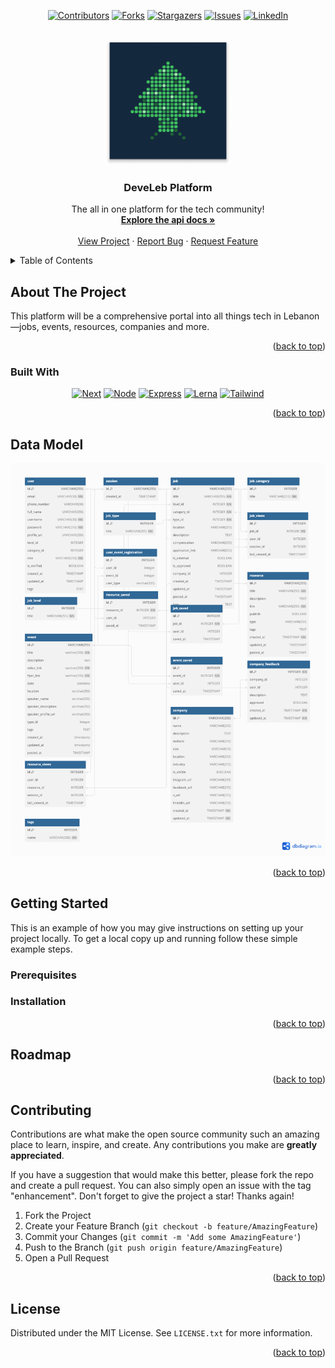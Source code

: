<a id="readme-top"></a>

<!-- PROJECT SHIELDS -->
<div align="center">

[![Contributors][contributors-shield]][contributors-url]
[![Forks][forks-shield]][forks-url]
[![Stargazers][stars-shield]][stars-url]
[![Issues][issues-shield]][issues-url]
[![LinkedIn][linkedin-shield]][linkedin-url]

</div>

<!-- PROJECT LOGO -->

<br />
<div align="center">
  <a href="https://github.com/DeveLeb/Develeb-Platform">
    <img src="docs/logo.png" alt="Logo" width="200" height="200">
  </a>
  <h3 align="center">DeveLeb Platform</h3>
  <p align="center">
    The all in one platform for the tech community!
    <br />
    <a href="https://develeb.github.io/Develeb-Platform/"><strong>Explore the api docs »</strong></a>
    <br />
    <br />
    <a href="https://github.com/DeveLeb/Develeb-Platform/">View Project</a>
    ·
    <a href="https://github.com/DeveLeb/Develeb-Platform/issues/new?labels=bug&template=bug-report.md">Report Bug</a>
    ·
    <a href="https://github.com/DeveLeb/Develeb-Platform/issues/new?labels=enhancement&template=feature-request.md">Request Feature</a>
  </p>
</div>



<!-- TABLE OF CONTENTS -->
<details>
  <summary>Table of Contents</summary>
  <ol>
    <li>
      <a href="#about-the-project">About The Project</a>
      <ul>
        <li><a href="#built-with">Built With</a></li>
      </ul>
    </li>
    <li>
      <a href="#getting-started">Getting Started</a>
      <ul>
        <li><a href="#prerequisites">Prerequisites</a></li>
        <li><a href="#installation">Installation</a></li>
      </ul>
    </li>
    <li><a href="#usage">Usage</a></li>
    <li><a href="#roadmap">Roadmap</a></li>
    <li><a href="#contributing">Contributing</a></li>
    <li><a href="#license">License</a></li>
    <li><a href="#contact">Contact</a></li>
    <li><a href="#acknowledgments">Acknowledgments</a></li>
  </ol>
</details>



<!-- ABOUT THE PROJECT -->
## About The Project

This platform will be a comprehensive portal into all things tech in Lebanon—jobs, events, resources, companies and more. 

<p align="right">(<a href="#readme-top">back to top</a>)</p>



### Built With

<div align="center">

[![Next][Next.js]][Next-url]
[![Node][Node.js]][Node-url]
[![Express][Express.js]][Express-url]
[![Lerna][Lerna.js]][Lerna-url]
[![Tailwind][Tailwind.css]][Tailwind-url]

</div>


<p align="right">(<a href="#readme-top">back to top</a>)</p>

<!-- DATABASE -->
## Data Model
![Alt text](./docs/db_model.png)
<p align="right">(<a href="#readme-top">back to top</a>)</p>


<!-- GETTING STARTED -->
## Getting Started

This is an example of how you may give instructions on setting up your project locally.
To get a local copy up and running follow these simple example steps.

### Prerequisites



### Installation


<p align="right">(<a href="#readme-top">back to top</a>)</p>



<!-- ROADMAP -->
## Roadmap


<p align="right">(<a href="#readme-top">back to top</a>)</p>



<!-- CONTRIBUTING -->
## Contributing

Contributions are what make the open source community such an amazing place to learn, inspire, and create. Any contributions you make are **greatly appreciated**.

If you have a suggestion that would make this better, please fork the repo and create a pull request. You can also simply open an issue with the tag "enhancement".
Don't forget to give the project a star! Thanks again!

1. Fork the Project
2. Create your Feature Branch (`git checkout -b feature/AmazingFeature`)
3. Commit your Changes (`git commit -m 'Add some AmazingFeature'`)
4. Push to the Branch (`git push origin feature/AmazingFeature`)
5. Open a Pull Request

<p align="right">(<a href="#readme-top">back to top</a>)</p>



<!-- LICENSE -->
## License

Distributed under the MIT License. See `LICENSE.txt` for more information.

<p align="right">(<a href="#readme-top">back to top</a>)</p>



<!-- MARKDOWN LINKS & IMAGES -->
<!-- https://www.markdownguide.org/basic-syntax/#reference-style-links -->
[contributors-shield]: https://img.shields.io/github/contributors/othneildrew/Best-README-Template.svg?style=for-the-badge
[contributors-url]: https://github.com/DeveLeb/Develeb-Platform/graphs/contributors
[forks-shield]: https://img.shields.io/github/forks/DeveLeb/Develeb-Platform.svg?style=for-the-badge
[forks-url]: https://github.com/DeveLeb/Develeb-Platform/network/members
[stars-shield]: https://img.shields.io/github/stars/DeveLeb/Develeb-Platform.svg?style=for-the-badge
[stars-url]: https://github.com/DeveLeb/Develeb-Platform/stargazers
[issues-shield]: https://img.shields.io/github/issues/DeveLeb/Develeb-Platform.svg?style=for-the-badge
[issues-url]: https://github.com/DeveLeb/Develeb-Platform/issues
[license-shield]: https://img.shields.io/github/license/DeveLeb/Develeb-Platform.svg?style=for-the-badge
[license-url]: https://github.com/DeveLeb/Develeb-Platform/blob/master/LICENSE.txt
[linkedin-shield]: https://img.shields.io/badge/-LinkedIn-black.svg?style=for-the-badge&logo=linkedin&colorB=555
[linkedin-url]: https://www.linkedin.com/company/develeb/
[Next.js]: https://img.shields.io/badge/next.js-000000?style=for-the-badge&logo=nextdotjs&logoColor=white
[Next-url]: https://nextjs.org/
[Node.js]: https://img.shields.io/badge/node.js-000000?style=for-the-badge&logo=nodedotjs&logoColor=white
[Node-url]: https://nodejs.org/
[Express.js]: https://img.shields.io/badge/express.js-000000?style=for-the-badge&logo=expressdotjs&logoColor=white
[Express-url]: https://expressjs.com/
[Lerna.js]: https://img.shields.io/badge/lerna.js-000000?style=for-the-badge&logo=lernasdotjs&logoColor=white
[Lerna-url]: https://lerna.js.org/
[Tailwind.css]: https://img.shields.io/badge/tailwind.js-000000?style=for-the-badge&logo=tailwinddotjs&logoColor=white
[Tailwind-url]: https://tailwindcss.com/
